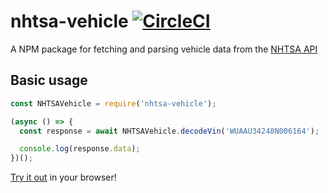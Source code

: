 # nhtsa-vehicle [![CircleCI](https://circleci.com/gh/iMears/nhtsa-vehicle.svg?style=svg)](https://circleci.com/gh/iMears/nhtsa-vehicle)
A NPM package for fetching and parsing vehicle data from the [NHTSA API](https://vpic.nhtsa.dot.gov/api/Home)

## Basic usage
```javascript
const NHTSAVehicle = require('nhtsa-vehicle');

(async () => {
  const response = await NHTSAVehicle.decodeVin('WUAAU34248N006164');

  console.log(response.data);
})();
```

[Try it out](https://npm.runkit.com/nhtsa-vehicle) in your browser!
